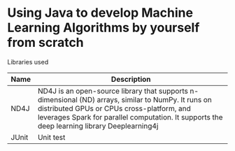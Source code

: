 # Using Java to develop Machine Learning Algorithms by yourself from scratch

Libraries used

| Name     | Description |
| ---      | ---       |
| ND4J | ND4J is an open-source library that supports n-dimensional (ND) arrays, similar to NumPy. It runs on distributed GPUs or CPUs cross-platform, and leverages Spark for parallel computation. It supports the deep learning library Deeplearning4j         |
| JUnit     | Unit test        |
